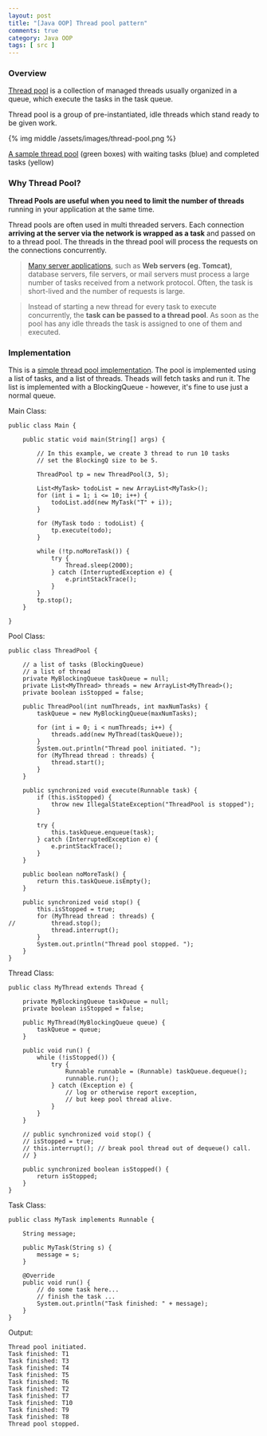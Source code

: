 ```yaml
---
layout: post
title: "[Java OOP] Thread pool pattern"
comments: true
category: Java OOP
tags: [ src ]
---
```


### Overview

[Thread pool](http://programmers.stackexchange.com/a/173580) is a collection of managed threads usually organized in a queue, which execute the tasks in the task queue.

Thread pool is a group of pre-instantiated, idle threads which stand ready to be given work. 

{% img middle /assets/images/thread-pool.png %}

[A sample thread pool](http://en.wikipedia.org/wiki/Thread_pool_pattern) (green boxes) with waiting tasks (blue) and completed tasks (yellow)

### Why Thread Pool?

__Thread Pools are useful when you need to limit the number of threads__ running in your application at the same time. 

Thread pools are often used in multi threaded servers. Each connection __arriving at the server via the network is wrapped as a task__ and passed on to a thread pool. The threads in the thread pool will process the requests on the connections concurrently.

> [Many server applications](http://www.ibm.com/developerworks/library/j-jtp0730/), such as __Web servers (eg. Tomcat)__, database servers, file servers, or mail servers must process a large number of tasks received from a network protocol. Often, the task is short-lived and the number of requests is large. 

> Instead of starting a new thread for every task to execute concurrently, the __task can be passed to a thread pool__. As soon as the pool has any idle threads the task is assigned to one of them and executed.

### Implementation

This is a [simple thread pool implementation](http://tutorials.jenkov.com/java-concurrency/thread-pools.html). The pool is implemented using a list of tasks, and a list of threads. Theads will fetch tasks and run it. The list is implemented with a BlockingQueue - however, it's fine to use just a normal queue. 

Main Class: 

    public class Main {

        public static void main(String[] args) {

            // In this example, we create 3 thread to run 10 tasks
            // set the BlockingQ size to be 5.

            ThreadPool tp = new ThreadPool(3, 5);

            List<MyTask> todoList = new ArrayList<MyTask>();
            for (int i = 1; i <= 10; i++) {
                todoList.add(new MyTask("T" + i));
            }

            for (MyTask todo : todoList) {
                tp.execute(todo);
            }

            while (!tp.noMoreTask()) {
                try {
                    Thread.sleep(2000);
                } catch (InterruptedException e) {
                    e.printStackTrace();
                }
            }
            tp.stop();
        }

    }

Pool Class: 

    public class ThreadPool {

        // a list of tasks (BlockingQueue)
        // a list of thread
        private MyBlockingQueue taskQueue = null;
        private List<MyThread> threads = new ArrayList<MyThread>();
        private boolean isStopped = false;

        public ThreadPool(int numThreads, int maxNumTasks) {
            taskQueue = new MyBlockingQueue(maxNumTasks);

            for (int i = 0; i < numThreads; i++) {
                threads.add(new MyThread(taskQueue));
            }
            System.out.println("Thread pool initiated. ");
            for (MyThread thread : threads) {
                thread.start();
            }
        }

        public synchronized void execute(Runnable task) {
            if (this.isStopped) {
                throw new IllegalStateException("ThreadPool is stopped");
            }

            try {
                this.taskQueue.enqueue(task);
            } catch (InterruptedException e) {
                e.printStackTrace();
            }
        }

        public boolean noMoreTask() {
            return this.taskQueue.isEmpty();
        }

        public synchronized void stop() {
            this.isStopped = true;
            for (MyThread thread : threads) {
    //			thread.stop();
                thread.interrupt();
            }
            System.out.println("Thread pool stopped. ");
        }
    }

Thread Class: 

    public class MyThread extends Thread {

        private MyBlockingQueue taskQueue = null;
        private boolean isStopped = false;

        public MyThread(MyBlockingQueue queue) {
            taskQueue = queue;
        }

        public void run() {
            while (!isStopped()) {
                try {
                    Runnable runnable = (Runnable) taskQueue.dequeue();
                    runnable.run();
                } catch (Exception e) {
                    // log or otherwise report exception,
                    // but keep pool thread alive.
                }
            }
        }

        // public synchronized void stop() {
        // isStopped = true;
        // this.interrupt(); // break pool thread out of dequeue() call.
        // }

        public synchronized boolean isStopped() {
            return isStopped;
        }
    }

Task Class: 

    public class MyTask implements Runnable {

        String message;

        public MyTask(String s) {
            message = s;
        }

        @Override
        public void run() {
            // do some task here...
            // finish the task ...
            System.out.println("Task finished: " + message);
        }
    }

Output: 

    Thread pool initiated. 
    Task finished: T1
    Task finished: T3
    Task finished: T4
    Task finished: T5
    Task finished: T6
    Task finished: T2
    Task finished: T7
    Task finished: T10
    Task finished: T9
    Task finished: T8
    Thread pool stopped. 
